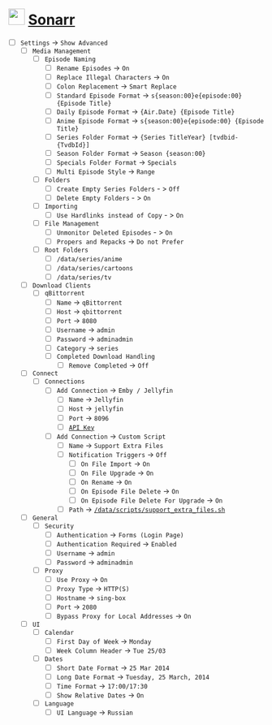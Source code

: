 # <img src="https://raw.githubusercontent.com/Sonarr/Sonarr/refs/heads/develop/Logo/Sonarr.svg" width="32"/> [Sonarr](http://localhost:8989/)

- [ ] `Settings` -> `Show Advanced`
  - [ ] `Media Management`
	- [ ] `Episode Naming`
	  - [ ] `Rename Episodes` -> `On`
	  - [ ] `Replace Illegal Characters` -> `On`
	  - [ ] `Colon Replacement` -> `Smart Replace`
	  - [ ] `Standard Episode Format` -> `s{season:00}e{episode:00} {Episode Title}`
	  - [ ] `Daily Episode Format` -> `{Air.Date} {Episode Title}`
	  - [ ] `Anime Episode Format` -> `s{season:00}e{episode:00} {Episode Title}`
	  - [ ] `Series Folder Format` -> `{Series TitleYear} [tvdbid-{TvdbId}]`
	  - [ ] `Season Folder Format` -> `Season {season:00}`
	  - [ ] `Specials Folder Format` -> `Specials`
	  - [ ] `Multi Episode Style` -> `Range`
	- [ ] `Folders`
	  - [ ] `Create Empty Series Folders` - > `Off`
	  - [ ] `Delete Empty Folders` - > `On`
	- [ ] `Importing`
	  - [ ] `Use Hardlinks instead of Copy` - > `On`
	- [ ] `File Management`
	  - [ ] `Unmonitor Deleted Episodes` - > `On`
	  - [ ] `Propers and Repacks` -> `Do not Prefer`
	- [ ] `Root Folders`
	  - [ ] `/data/series/anime`
	  - [ ] `/data/series/cartoons`
	  - [ ] `/data/series/tv`
  - [ ] `Download Clients`
	- [ ] `qBittorrent`
	  - [ ] `Name` -> `qBittorrent`
	  - [ ] `Host` -> `qbittorrent`
	  - [ ] `Port` -> `8080`
	  - [ ] `Username` -> `admin`
	  - [ ] `Password` -> `adminadmin`
	  - [ ] `Category` -> `series`
	  - [ ] `Completed Download Handling`
		- [ ] `Remove Completed` -> `Off`
  - [ ] `Connect`
	- [ ] `Connections`
	  - [ ] `Add Connection` -> `Emby / Jellyfin`
		- [ ] `Name` -> `Jellyfin`
		- [ ] `Host` -> `jellyfin`
		- [ ] `Port` -> `8096`
		- [ ] [`API Key`](http://localhost:8096/web/#/dashboard/keys)
	  - [ ] `Add Connection` -> `Custom Script`
		- [ ] `Name` -> `Support Extra Files`
		- [ ] `Notification Triggers` -> `Off`
		  - [ ] `On File Import` -> `On`
		  - [ ] `On File Upgrade` -> `On`
		  - [ ] `On Rename` -> `On`
		  - [ ] `On Episode File Delete` -> `On`
		  - [ ] `On Episode File Delete For Upgrade` -> `On`
		- [ ] `Path` -> [`/data/scripts/support_extra_files.sh`](b4ea1ee58bcb8db43da25125616aeccf/support_extra_files.sh)
  - [ ] `General`
	- [ ] `Security`
	  - [ ] `Authentication` -> `Forms (Login Page)`
	  - [ ] `Authentication Required` -> `Enabled`
	  - [ ] `Username` -> `admin`
	  - [ ] `Password` -> `adminadmin`
	- [ ] `Proxy`
	  - [ ] `Use Proxy` -> `On`
	  - [ ] `Proxy Type` -> `HTTP(S)`
	  - [ ] `Hostname` -> `sing-box`
	  - [ ] `Port` -> `2080`
	  - [ ] `Bypass Proxy for Local Addresses` -> `On`
  - [ ] `UI`
	- [ ] `Calendar`
	  - [ ] `First Day of Week` -> `Monday`
	  - [ ] `Week Column Header` -> `Tue 25/03`
	- [ ] `Dates`
	  - [ ] `Short Date Format` -> `25 Mar 2014`
	  - [ ] `Long Date Format` -> `Tuesday, 25 March, 2014`
	  - [ ] `Time Format` -> `17:00/17:30`
	  - [ ] `Show Relative Dates` -> `On`
	- [ ] `Language`
	  - [ ] `UI Language` -> `Russian`
